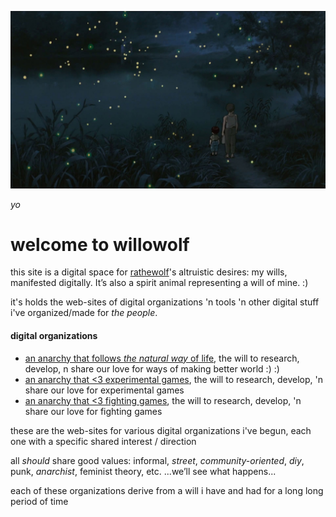 
![](graveyard-of-fireflies.jpg?raw=true)

*yo*

# welcome to willowolf

this site is a digital space for [rathewolf](https://rathewolf.com)'s altruistic desires: my wills, manifested digitally. It’s also a spirit animal representing a will of mine. :)

it's holds the web-sites of digital organizations 'n tools 'n other digital stuff i've organized/made for *the people*.

#### digital organizations

- [an anarchy that follows *the natural way* of life](https://willowolf.com/nga), the will to research, develop, n share our love for ways of making better world :) :)
- [an anarchy that <3 experimental games](https://willowolf.com/ega), the will to research, develop, 'n share our love for experimental games
- [an anarchy that <3 fighting games](https://willowolf.com/fga), the will to research, develop, 'n share our love for fighting games

these are the web-sites for various digital organizations i've begun, each one with a specific shared interest / direction

all *should* share good values: informal, *street*, *community-oriented*, *diy*, punk, *anarchist*, feminist theory, etc. ...we’ll see what happens...

each of these organizations derive from a will i have and had for a long long period of time
